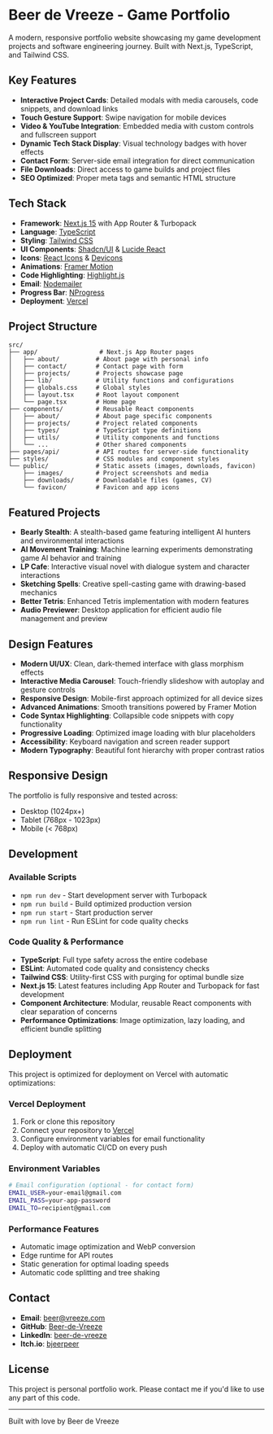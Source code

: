 # Beer de Vreeze - Game Portfolio

A modern, responsive portfolio website showcasing my game development projects and software engineering journey. Built with Next.js, TypeScript, and Tailwind CSS.

## Key Features

- **Interactive Project Cards**: Detailed modals with media carousels, code snippets, and download links
- **Touch Gesture Support**: Swipe navigation for mobile devices
- **Video & YouTube Integration**: Embedded media with custom controls and fullscreen support
- **Dynamic Tech Stack Display**: Visual technology badges with hover effects
- **Contact Form**: Server-side email integration for direct communication
- **File Downloads**: Direct access to game builds and project files
- **SEO Optimized**: Proper meta tags and semantic HTML structure

## Tech Stack

- **Framework**: [Next.js 15](https://nextjs.org/) with App Router & Turbopack
- **Language**: [TypeScript](https://www.typescriptlang.org/)
- **Styling**: [Tailwind CSS](https://tailwindcss.com/)
- **UI Components**: [Shadcn/UI](https://ui.shadcn.com/) & [Lucide React](https://lucide.dev/)
- **Icons**: [React Icons](https://react-icons.github.io/react-icons/) & [Devicons](https://devicon.dev/)
- **Animations**: [Framer Motion](https://www.framer.com/motion/)
- **Code Highlighting**: [Highlight.js](https://highlightjs.org/)
- **Email**: [Nodemailer](https://nodemailer.com/)
- **Progress Bar**: [NProgress](https://ricostacruz.com/nprogress/)
- **Deployment**: [Vercel](https://vercel.com/)

## Project Structure

```text
src/
├── app/                 # Next.js App Router pages
│   ├── about/          # About page with personal info
│   ├── contact/        # Contact page with form
│   ├── projects/       # Projects showcase page
│   ├── lib/            # Utility functions and configurations
│   ├── globals.css     # Global styles
│   ├── layout.tsx      # Root layout component
│   └── page.tsx        # Home page
├── components/         # Reusable React components
│   ├── about/          # About page specific components
│   ├── projects/       # Project related components
│   ├── types/          # TypeScript type definitions
│   ├── utils/          # Utility components and functions
│   └── ...             # Other shared components
├── pages/api/          # API routes for server-side functionality
├── styles/             # CSS modules and component styles
└── public/             # Static assets (images, downloads, favicon)
    ├── images/         # Project screenshots and media
    ├── downloads/      # Downloadable files (games, CV)
    └── favicon/        # Favicon and app icons
```

## Featured Projects

- **Bearly Stealth**: A stealth-based game featuring intelligent AI hunters and environmental interactions
- **AI Movement Training**: Machine learning experiments demonstrating game AI behavior and training
- **LP Cafe**: Interactive visual novel with dialogue system and character interactions
- **Sketching Spells**: Creative spell-casting game with drawing-based mechanics
- **Better Tetris**: Enhanced Tetris implementation with modern features
- **Audio Previewer**: Desktop application for efficient audio file management and preview

## Design Features

- **Modern UI/UX**: Clean, dark-themed interface with glass morphism effects
- **Interactive Media Carousel**: Touch-friendly slideshow with autoplay and gesture controls
- **Responsive Design**: Mobile-first approach optimized for all device sizes
- **Advanced Animations**: Smooth transitions powered by Framer Motion
- **Code Syntax Highlighting**: Collapsible code snippets with copy functionality
- **Progressive Loading**: Optimized image loading with blur placeholders
- **Accessibility**: Keyboard navigation and screen reader support
- **Modern Typography**: Beautiful font hierarchy with proper contrast ratios

## Responsive Design

The portfolio is fully responsive and tested across:

- Desktop (1024px+)
- Tablet (768px - 1023px)
- Mobile (< 768px)

## Development

### Available Scripts

- `npm run dev` - Start development server with Turbopack
- `npm run build` - Build optimized production version
- `npm run start` - Start production server
- `npm run lint` - Run ESLint for code quality checks

### Code Quality & Performance

- **TypeScript**: Full type safety across the entire codebase
- **ESLint**: Automated code quality and consistency checks
- **Tailwind CSS**: Utility-first CSS with purging for optimal bundle size
- **Next.js 15**: Latest features including App Router and Turbopack for fast development
- **Component Architecture**: Modular, reusable React components with clear separation of concerns
- **Performance Optimizations**: Image optimization, lazy loading, and efficient bundle splitting

## Deployment

This project is optimized for deployment on Vercel with automatic optimizations:

### Vercel Deployment

1. Fork or clone this repository
2. Connect your repository to [Vercel](https://vercel.com/)
3. Configure environment variables for email functionality
4. Deploy with automatic CI/CD on every push

### Environment Variables

```bash
# Email configuration (optional - for contact form)
EMAIL_USER=your-email@gmail.com
EMAIL_PASS=your-app-password
EMAIL_TO=recipient@gmail.com
```

### Performance Features

- Automatic image optimization and WebP conversion
- Edge runtime for API routes
- Static generation for optimal loading speeds
- Automatic code splitting and tree shaking

## Contact

- **Email**: [beer@vreeze.com](mailto:beer@vreeze.com)
- **GitHub**: [Beer-de-Vreeze](https://github.com/bjeer.peer)
- **LinkedIn**: [beer-de-vreeze](https://www.linkedin.com/in/beer-de-vreeze-59040919a/)
- **Itch.io**: [bjeerpeer](https://bjeerpeer.itch.io/)

## License

This project is personal portfolio work. Please contact me if you'd like to use any part of this code.

---

Built with love by Beer de Vreeze
